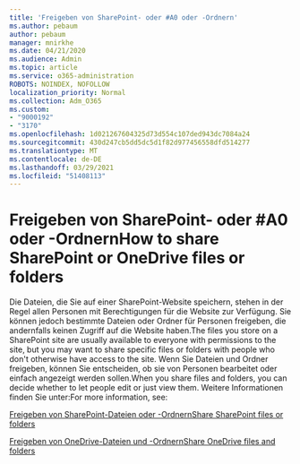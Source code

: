 ```yaml
---
title: 'Freigeben von SharePoint- oder #A0 oder -Ordnern'
ms.author: pebaum
author: pebaum
manager: mnirkhe
ms.date: 04/21/2020
ms.audience: Admin
ms.topic: article
ms.service: o365-administration
ROBOTS: NOINDEX, NOFOLLOW
localization_priority: Normal
ms.collection: Adm_O365
ms.custom:
- "9000192"
- "3170"
ms.openlocfilehash: 1d021267604325d73d554c107ded943dc7084a24
ms.sourcegitcommit: 430d247cb5dd5dc5d1f82d977456558dfd514277
ms.translationtype: MT
ms.contentlocale: de-DE
ms.lasthandoff: 03/29/2021
ms.locfileid: "51408113"
---
```

# <a name="how-to-share-sharepoint-or-onedrive-files-or-folders"></a><span data-ttu-id="2b442-102">Freigeben von SharePoint- oder #A0 oder -Ordnern</span><span class="sxs-lookup"><span data-stu-id="2b442-102">How to share SharePoint or OneDrive files or folders</span></span>

<span data-ttu-id="2b442-103">Die Dateien, die Sie auf einer SharePoint-Website speichern, stehen in der Regel allen Personen mit Berechtigungen für die Website zur Verfügung. Sie können jedoch bestimmte Dateien oder Ordner für Personen freigeben, die andernfalls keinen Zugriff auf die Website haben.</span><span class="sxs-lookup"><span data-stu-id="2b442-103">The files you store on a SharePoint site are usually available to everyone with permissions to the site, but you may want to share specific files or folders with people who don't otherwise have access to the site.</span></span> <span data-ttu-id="2b442-104">Wenn Sie Dateien und Ordner freigeben, können Sie entscheiden, ob sie von Personen bearbeitet oder einfach angezeigt werden sollen.</span><span class="sxs-lookup"><span data-stu-id="2b442-104">When you share files and folders, you can decide whether to let people edit or just view them.</span></span> <span data-ttu-id="2b442-105">Weitere Informationen finden Sie unter:</span><span class="sxs-lookup"><span data-stu-id="2b442-105">For more information, see:</span></span>

[<span data-ttu-id="2b442-106">Freigeben von SharePoint-Dateien oder -Ordnern</span><span class="sxs-lookup"><span data-stu-id="2b442-106">Share SharePoint files or folders</span></span>](https://support.office.com/article/1fe37332-0f9a-4719-970e-d2578da4941c)

[<span data-ttu-id="2b442-107">Freigeben von OneDrive-Dateien und -Ordnern</span><span class="sxs-lookup"><span data-stu-id="2b442-107">Share OneDrive files and folders</span></span>](https://support.microsoft.com/office/share-onedrive-files-and-folders-9fcc2f7d-de0c-4cec-93b0-a82024800c07?ui=en-US&rs=en-US&ad=US&storagetype=stage)